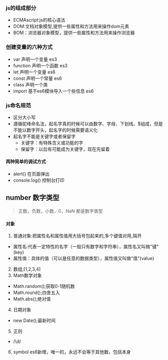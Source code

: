 ### js的组成部分
+ ECMAscript:js的核心语法
+ DOM:文档对象模型,提供一些属性和方法用来操作dom元素
+ BOM：浏览器对象模型，提供一些属性和方法用来操作浏览器

### 创建变量的六种方式
+ var 声明一个变量     es3
+ function 声明一个函数  es3
+ let 声明一个变量 es6
+ const 声明一个常量 es6
+ class 声明一个类 
+ import 基于es6模块导入一个些信息 es6

### js命名规范
+ 区分大小写
+ 遵循驼峰命名法，起名字真的时候可以由数字、字母、下划线、$组成，但是不能以数字开头，起名字的时候需要语义化
+ 起名字不能是关键字或者保留字
    + 关键字：有特殊含义或功能的字
    + 保留字：以后有可能成为关键字，现在先留着

#### 两种简单的调试方式
+ alert() 在页面弹出
+ console.log() 控制台打印

## number 数字类型
> 正数，负数，小数，0，NaN  都是数字类型

#### 对象
1. 普通对象:把属性名和属性值用大括号包起来的,多个键值对用,隔开
 + 属性名:代表一定特性的名字（一般只有数字和字符串），属性名又叫做"键"(key)
 + 属性值：具体的值（可以是任意的数据类型），属性值又叫做"值"(value)
2. 数组;[1,2,3,4]
3. Math数学对象
 + Math.random();获取0-1随机数 
 + Math.round();四舍五入
 + Math.abs();绝对值
4. 日期对象
 + new Date();最新时间
5. 正则
 + /\d/
 6. symbol es6新增，唯一的，永远不会等于其他数，包括本身